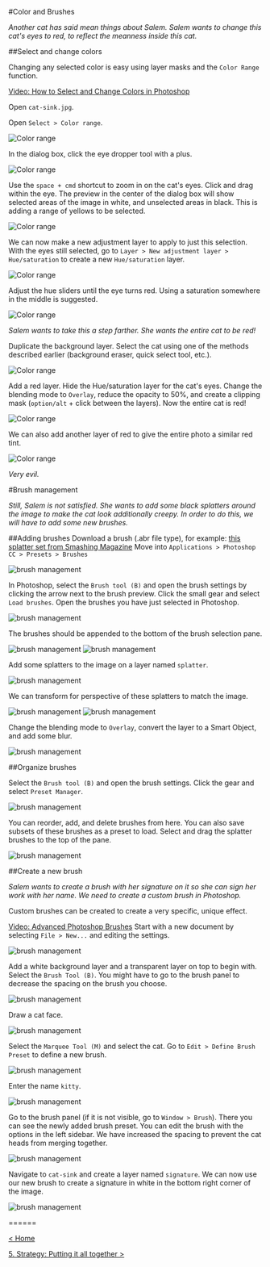 #Color and Brushes

_Another cat has said mean things about Salem. Salem wants to change this cat's eyes to red, to reflect the meanness inside this cat._

##Select and change colors

Changing any selected color is easy using layer masks and the `Color Range` function. 

[Video: How to Select and Change Colors in Photoshop](https://www.youtube.com/watch?v=n9fwiNyDHLI)

Open `cat-sink.jpg`. 

Open `Select > Color range`.

![Color range](img/retouching_19.png)

In the dialog box, click the eye dropper tool with a plus. 

![Color range](img/retouching_20.png)

Use the `space + cmd` shortcut to zoom in on the cat's eyes. Click and drag within the eye. The preview in the center of the dialog box will show selected areas of the image in white, and unselected areas in black. This is adding a range of yellows to be selected. 

![Color range](img/retouching_21.png)

We can now make a new adjustment layer to apply to just this selection. With the eyes still selected, go to `Layer > New adjustment layer > Hue/saturation` to create a new `Hue/saturation` layer. 

![Color range](img/retouching_22.png)

Adjust the hue sliders until the eye turns red. Using a saturation somewhere in the middle is suggested.  

![Color range](img/retouching_23.png)

_Salem wants to take this a step farther. She wants the entire cat to be red!_

Duplicate the background layer. Select the cat using one of the methods described earlier (background eraser, quick select tool, etc.).

![Color range](img/retouching_24.png)

Add a red layer. Hide the Hue/saturation layer for the cat's eyes. Change the blending mode to `Overlay`, reduce the opacity to 50%, and create a clipping mask (`option/alt` + click between the layers). Now the entire cat is red!

![Color range](img/retouching_25.png)

We can also add another layer of red to give the entire photo a similar red tint. 

![Color range](img/retouching_26.png)

_Very evil._

#Brush management

_Still, Salem is not satisfied. She wants to add some black splatters around the image to make the cat look additionally creepy. In order to do this, we will have to add some new brushes._


##Adding brushes
Download a brush (.abr file type), for example: [this splatter set from Smashing Magazine](http://www.smashingmagazine.com/2008/10/splatter-and-watercolour-brushes-for-photoshop/#download-the-sets-for-free)
Move into `Applications > Photoshop CC > Presets > Brushes`

![brush management](img/retouching_28.png)

In Photoshop, select the `Brush tool (B)` and open the brush settings by clicking the arrow next to the brush preview. Click the small gear and select `Load brushes`. Open the brushes you have just selected in Photoshop. 

![brush management](img/retouching_27.png)

The brushes should be appended to the bottom of the brush selection pane. 

![brush management](img/retouching_29.png)
![brush management](img/retouching_30.png)

Add some splatters to the image on a layer named `splatter`.

![brush management](img/retouching_31.png)

We can transform for perspective of these splatters to match the image.

![brush management](img/retouching_32.png)
![brush management](img/retouching_33.png)

Change the blending mode to `Overlay`, convert the layer to a Smart Object, and add some blur.

![brush management](img/retouching_34.png)

##Organize brushes

Select the `Brush tool (B)` and open the brush settings. Click the gear and select `Preset Manager`.

![brush management](img/retouching_35.png)

You can reorder, add, and delete brushes from here. You can also save subsets of these brushes as a preset to load. Select and drag the splatter brushes to the top of the pane.

![brush management](img/retouching_36.png)

##Create a new brush

_Salem wants to create a brush with her signature on it so she can sign her work with her name. We need to create a custom brush in Photoshop._

Custom brushes can be created to create a very specific, unique effect.

[Video: Advanced Photoshop Brushes](https://www.youtube.com/watch?v=CrT64oGebiM)
Start with a new document by selecting `File > New...` and editing the settings.

![brush management](img/retouching_37.png)

Add a white background layer and a transparent layer on top to begin with. Select the `Brush Tool (B)`. You might have to go to the brush panel to decrease the spacing on the brush you choose.

![brush management](img/retouching_39.png)

Draw a cat face. 

![brush management](img/retouching_38.png)

Select the `Marquee Tool (M)` and select the cat. Go to `Edit > Define Brush Preset` to define a new brush. 

![brush management](img/retouching_40.png)

Enter the name `kitty`. 

![brush management](img/retouching_41.png)

Go to the brush panel (if it is not visible, go to `Window > Brush`). There you can see the newly added brush preset. You can edit the brush with the options in the left sidebar. We have increased the spacing to prevent the cat heads from merging together.

![brush management](img/retouching_42.png)

Navigate to `cat-sink` and create a layer named `signature`. We can now use our new brush to create a signature in white in the bottom right corner of the image. 

![brush management](img/retouching_43.png)

======

[< Home](README.md)

[5. Strategy: Putting it all together >](5_strategy.md)